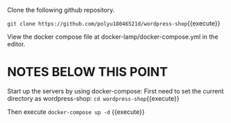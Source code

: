 
Clone the following github repository.

`git clone https://github.com/polyu18046521d/wordpress-shop`{{execute}}


View the docker compose file at docker-lamp/docker-compose.yml in the editor.


# NOTES BELOW THIS POINT


Start up the servers by using docker-compose:
First need to set the current directory as wordpress-shop:
 `cd wordpress-shop`{{execute}}

Then execute `docker-compose up -d` {{execute}}








